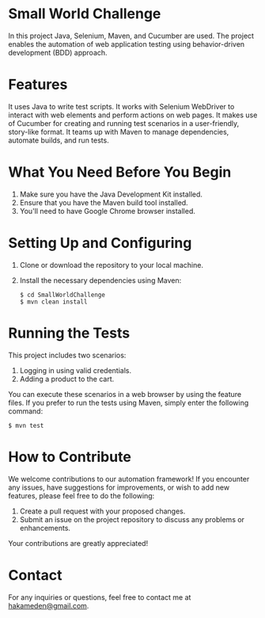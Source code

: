 # Small World Challenge

In this project Java, Selenium, Maven, and Cucumber are used. The project enables the automation of web application testing using behavior-driven development (BDD) approach.

# Features

It uses Java to write test scripts.
It works with Selenium WebDriver to interact with web elements and perform actions on web pages.
It makes use of Cucumber for creating and running test scenarios in a user-friendly, story-like format.
It teams up with Maven to manage dependencies, automate builds, and run tests.

# What You Need Before You Begin

1) Make sure you have the Java Development Kit installed.
2) Ensure that you have the Maven build tool installed.
3) You'll need to have Google Chrome browser installed.

# Setting Up and Configuring

1) Clone or download the repository to your local machine.
2) Install the necessary dependencies using Maven:

   ```
   $ cd SmallWorldChallenge
   $ mvn clean install
   ```

# Running the Tests

This project includes two scenarios:

1) Logging in using valid credentials.
2) Adding a product to the cart.

You can execute these scenarios in a web browser by using the feature files.
If you prefer to run the tests using Maven, simply enter the following command:

```
$ mvn test
```

# How to Contribute

We welcome contributions to our automation framework! If you encounter any issues, have suggestions for improvements, or wish to add new features, please feel free to do the following:

1) Create a pull request with your proposed changes.
2) Submit an issue on the project repository to discuss any problems or enhancements.

Your contributions are greatly appreciated!


# Contact

For any inquiries or questions, feel free to contact me at hakameden@gmail.com.
